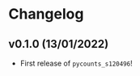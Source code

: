 # Changelog

<!--next-version-placeholder-->

## v0.1.0 (13/01/2022)

- First release of `pycounts_s120496`!